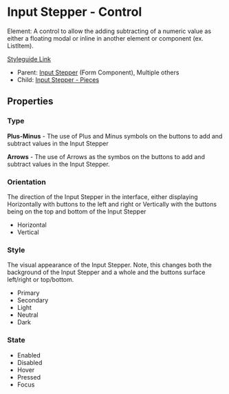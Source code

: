 # Input Stepper - Control

Element: A control to allow the adding subtracting of a numeric value as either a floating modal or inline in another element or component (ex. ListItem).

[Styleguide Link](https://zpl.io/a7pK0qj)

- Parent: [Input Stepper](https://github.com/able-app/docs/blob/8cd03de6556a6ec1dcd98dc8c2230863c5dba43c/controls/components/form/inputstepper.md) (Form Component), Multiple others
- Child: [Input Stepper - Pieces](https://github.com/able-app/docs/blob/7fce4c938ec276d881761d80876efe894b9b88e1/controls/%CE%B5%20elements/inputstepper/inpstepper-pieces.md)

## Properties

### Type

**Plus-Minus** - The use of Plus and Minus symbols on the buttons to add and subtract values in the Input Stepper

**Arrows** - The use of Arrows as the symbos on the buttons to add and subtract values in the Input Stepper.

### Orientation

The direction of the Input Stepper in the interface, either displaying Horizontally with buttons to the left and right or Vertically with the buttons being on the top and bottom of the Input Stepper

- Horizontal
- Vertical

### Style

The visual appearance of the Input Stepper.  Note, this changes both the background of the Input Stepper and a whole and the buttons surface left/right or top/bottom.

- Primary
- Secondary
- Light
- Neutral
- Dark

### State

- Enabled
- Disabled
- Hover
- Pressed
- Focus

